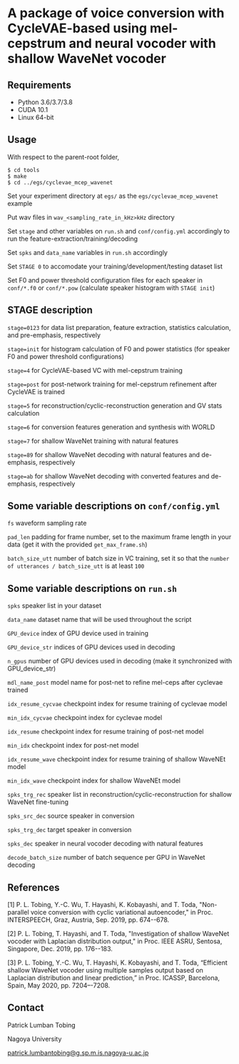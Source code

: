 # A package of voice conversion with CycleVAE-based using mel-cepstrum and neural vocoder with shallow WaveNet vocoder


## Requirements

* Python 3.6/3.7/3.8
* CUDA 10.1
* Linux 64-bit


## Usage

With respect to the parent-root folder,

```
$ cd tools
$ make
$ cd ../egs/cyclevae_mcep_wavenet
```

Set your experiment directory at `egs/` as the `egs/cyclevae_mcep_wavenet` example

Put wav files in `wav_<sampling_rate_in_kHz>kHz` directory

Set `stage` and other variables on `run.sh` and `conf/config.yml` accordingly to run the feature-extraction/training/decoding

Set `spks` and `data_name` variables in `run.sh` accordingly

Set `STAGE 0` to accomodate your training/development/testing dataset list

Set F0 and power threshold configuration files for each speaker in `conf/*.f0` or `conf/*.pow` (calculate speaker histogram with `STAGE init`)


## STAGE description

`stage=0123` for data list preparation, feature extraction, statistics calculation, and pre-emphasis, respectively

`stage=init` for histogram calculation of F0 and power statistics (for speaker F0 and power threshold configurations)

`stage=4` for CycleVAE-based VC with mel-cepstrum training

`stage=post` for post-network training for mel-cepstrum refinement after CycleVAE is trained

`stage=5` for reconstruction/cyclic-reconstruction generation and GV stats calculation

`stage=6` for conversion features generation and synthesis with WORLD

`stage=7` for shallow WaveNet training with natural features

`stage=89` for shallow WaveNet decoding with natural features and de-emphasis, respectively

`stage=ab` for shallow WaveNet decoding with converted features and de-emphasis, respectively


## Some variable descriptions on `conf/config.yml`

`fs` waveform sampling rate

`pad_len` padding for frame number, set to the maximum frame length in your data (get it with the provided `get_max_frame.sh`)

`batch_size_utt` number of batch size in VC training, set it so that the `number of utterances / batch_size_utt` is at least `100`


## Some variable descriptions on `run.sh`

`spks` speaker list in your dataset

`data_name` dataset name that will be used throughout the script

`GPU_device` index of GPU device used in training

`GPU_device_str` indices of GPU devices used in decoding

`n_gpus` number of GPU devices used in decoding (make it synchronized with GPU_device_str)

`mdl_name_post` model name for post-net to refine mel-ceps after cyclevae trained

`idx_resume_cycvae` checkpoint index for resume training of cyclevae model

`min_idx_cycvae` checkpoint index for cyclevae model

`idx_resume` checkpoint index for resume training of post-net model

`min_idx` checkpoint index for post-net model

`idx_resume_wave` checkpoint index for resume training of shallow WaveNEt model

`min_idx_wave` checkpoint index for shallow WaveNEt model

`spks_trg_rec` speaker list in reconstruction/cyclic-reconstruction for shallow WaveNet fine-tuning

`spks_src_dec` source speaker in conversion

`spks_trg_dec` target speaker in conversion

`spks_dec` speaker in neural vocoder decoding with natural features

`decode_batch_size` number of batch sequence per GPU in WaveNet decoding


## References

[1] P. L. Tobing, Y.-C. Wu, T. Hayashi, K. Kobayashi, and T. Toda, "Non-parallel voice conversion with cyclic variational autoencoder," in Proc. INTERSPEECH, Graz, Austria, Sep. 2019, pp. 674--678.

[2] P. L. Tobing, T. Hayashi, and T. Toda, "Investigation of shallow WaveNet vocoder with Laplacian distribution output," in Proc. IEEE ASRU, Sentosa, Singapore, Dec. 2019, pp. 176--183.

[3] P. L. Tobing, Y.-C. Wu, T. Hayashi, K. Kobayashi, and T. Toda, “Efficient shallow WaveNet vocoder using multiple samples output based on Laplacian distribution and linear prediction,” in Proc. ICASSP, Barcelona, Spain, May 2020, pp. 7204–-7208.


## Contact


Patrick Lumban Tobing

Nagoya University

patrick.lumbantobing@g.sp.m.is.nagoya-u.ac.jp
